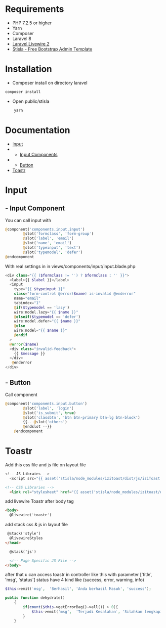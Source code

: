 # Requirements
- PHP 7.2.5 or higher
- Yarn
- Composer
- Laravel 8
- [Laravel Livewire 2](https://github.com/livewire/livewire "Laravel Livewire 2")
- [Stisla - Free Bootstrap Admin Template](https://github.com/stisla/stisla "Stisla - Free Bootstrap Admin Template")

# Installation
- Composer install on directory laravel
```bash
composer install

```
- Open public/stisla
```bash
    yarn
```
# Documentation
- [Input](https://github.com/andreantama/laravel-livewire-stisla#input "Input")
- - [Input Components](https://github.com/andreantama/laravel-livewire-stisla#--input-component "Input Components")
- - [Button](https://github.com/andreantama/laravel-livewire-stisla#--button "Button")
- [Toastr](https://github.com/andreantama/laravel-livewire-stisla#toastr "Toastr")

# Input
## - Input Component
You can call input with 
```php
@component('components.input.input')
        @slot('formclass', 'form-group')
        @slot('label', 'email')
        @slot('name', 'email')
        @slot('typeinput', 'text')
        @slot('typemodel', 'defer')
@endcomponent
```
With real settings in in views/components/input/input.blade.php
```php
<div class="{{ ($formclass != '') ? $formclass : '' }}">
  <label>{{ $label }}</label>
  <input 
    type="{{ $typeinput }}"
    class="form-control @error($name) is-invalid @enderror"
    name="email"
    tabindex="1"
    @if($typemodel == 'lazy') 
    wire:model.lazy="{{ $name }}"
    @elseif($typemodel == 'defer')
    wire:model.defer="{{ $name }}"
    @else
    wire:model="{{ $name }}"
    @endif
  >
  @error($name)
  <div class="invalid-feedback">
    {{ $message }}
  </div>
   @enderror
</div>

```
## - Button
Call component
```php
@component('components.input.button')
        @slot('label', 'login')
        @slot('is_submit', true)
        @slot('classbtn', 'btn btn-primary btn-lg btn-block')
        {{-- @slot('others')
        @endslot --}}
    @endcomponent
```

# Toastr
Add this css file and js file on layout file
```javascript
<!-- JS Libraies -->
  <script src="{{ asset('stisla/node_modules/izitoast/dist/js/iziToast.min.js') }}"></script>
```
```html
<!-- CSS Libraries -->
  <link rel="stylesheet" href="{{ asset('stisla/node_modules/izitoast/dist/css/iziToast.min.css')}}">
```
add livewire Toastr after body tag
```html
<body>
  @livewire('toastr')
```
add stack css & js in layout file
```html
 @stack('style')
  @livewireStyles
</head>
```
```html
  @stack('js')

  <!-- Page Specific JS File -->
</body>
```
after that u can access toastr in controller like this with parameter ['title', 'msg', 'status'] status have 4 kind like (success, error, warning, info)
```php
$this->emit('msg',  'Berhasil', 'Anda berhasil Masuk', 'success');

```
```php
public function dehydrate()
    {
        if(count($this->getErrorBag()->all()) > 0){
            $this->emit('msg',  'Terjadi Kesalahan', 'Silahkan lengkapi semua form yang tersedia', 'error');
        }
    }
```